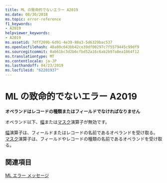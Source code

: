 ```yaml
---
title: ML の致命的でないエラー A2019
ms.date: 08/30/2018
ms.topic: error-reference
f1_keywords:
- A2019
helpviewer_keywords:
- A2019
ms.assetid: 7dff209b-6d91-4e39-88a3-5d6329bac537
ms.openlocfilehash: 48a80c643bb42ce39df00297c7f5579445c99df9
ms.sourcegitcommit: 0ab61bc3d2b6cfbd52a16c6ab2b97a8ea1864f12
ms.translationtype: MT
ms.contentlocale: ja-JP
ms.lasthandoff: 04/23/2019
ms.locfileid: "62201937"
---
```

# <a name="ml-nonfatal-error-a2019"></a>ML の致命的でないエラー A2019

**オペランドはレコードの種類またはフィールドでなければなりません**

オペランド以下、[幅](../../assembler/masm/operator-width.md)または[マスク](../../assembler/masm/operator-mask.md)演算子が無効です。

[幅](../../assembler/masm/operator-width.md)演算子は、フィールドまたはレコードの名前であるオペランドを受け取る。 [マスク](../../assembler/masm/operator-mask.md)演算子は、フィールドやレコードの種類の名前であるオペランドを受け取る。

## <a name="see-also"></a>関連項目

[ML エラー メッセージ](../../assembler/masm/ml-error-messages.md)<br/>